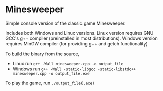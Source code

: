 # Minesweeper
Simple console version of the classic game Minesweeper.

Includes both Windows and Linux versions.
Linux version requires GNU GCC's g++ compiler (preinstalled in most distributions).
Windows version requires MinGW compiler (for providing g++ and getch functionality)

To build the binary from the source,
* Linux
run `g++ -Wall minesweeper.cpp -o output_file`
* Windows
run `g++ -Wall -static-libgcc -static-libstdc++ minesweeper.cpp -o output_file.exe`

To play the game,
run `./output_file(.exe)`